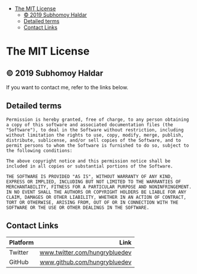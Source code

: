 - [The MIT License](#the-mit-license)
  - [© 2019 Subhomoy Haldar](#%C2%A9-2019-subhomoy-haldar)
  - [Detailed terms](#detailed-terms)
  - [Contact Links](#contact-links)

# The MIT License

## © 2019 Subhomoy Haldar  

If you want to contact me, refer to the links below.

## Detailed terms

```
Permission is hereby granted, free of charge, to any person obtaining a copy of this software and associated documentation files (the "Software"), to deal in the Software without restriction, including without limitation the rights to use, copy, modify, merge, publish, distribute, sublicense, and/or sell copies of the Software, and to permit persons to whom the Software is furnished to do so, subject to the following conditions:

The above copyright notice and this permission notice shall be included in all copies or substantial portions of the Software.

THE SOFTWARE IS PROVIDED "AS IS", WITHOUT WARRANTY OF ANY KIND, EXPRESS OR IMPLIED, INCLUDING BUT NOT LIMITED TO THE WARRANTIES OF MERCHANTABILITY, FITNESS FOR A PARTICULAR PURPOSE AND NONINFRINGEMENT. IN NO EVENT SHALL THE AUTHORS OR COPYRIGHT HOLDERS BE LIABLE FOR ANY CLAIM, DAMAGES OR OTHER LIABILITY, WHETHER IN AN ACTION OF CONTRACT, TORT OR OTHERWISE, ARISING FROM, OUT OF OR IN CONNECTION WITH THE SOFTWARE OR THE USE OR OTHER DEALINGS IN THE SOFTWARE.
```


## Contact Links

| Platform | Link                          |
|----------|------------------------------:|
| Twitter  | www.twitter.com/hungrybluedev |
| GitHub   | www.github.com/hungrybluedev  |


